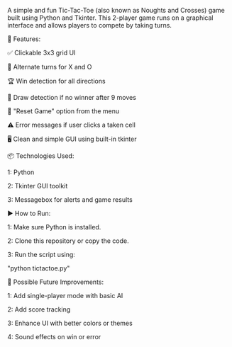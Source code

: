A simple and fun Tic-Tac-Toe (also known as Noughts and Crosses) game built using Python and Tkinter. This 2-player game runs on a graphical interface and allows players to compete by taking turns.


🧩 Features:

✅ Clickable 3x3 grid UI

🔄 Alternate turns for X and O

🏆 Win detection for all directions

🤝 Draw detection if no winner after 9 moves

🔁 "Reset Game" option from the menu

⚠️ Error messages if user clicks a taken cell

🖥️ Clean and simple GUI using built-in tkinter


📦 Technologies Used:

1: Python

2: Tkinter GUI toolkit

3: Messagebox for alerts and game results


▶️ How to Run:

1: Make sure Python is installed.

2: Clone this repository or copy the code.

3: Run the script using:

   "python tictactoe.py"


📌 Possible Future Improvements:

1: Add single-player mode with basic AI

2: Add score tracking

3: Enhance UI with better colors or themes

4: Sound effects on win or error

